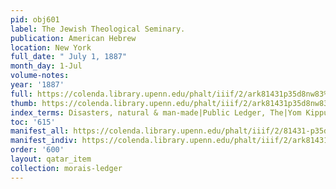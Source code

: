 ```yaml
---
pid: obj601
label: The Jewish Theological Seminary.
publication: American Hebrew
location: New York
full_date: " July 1, 1887"
month_day: 1-Jul
volume-notes:
year: '1887'
full: https://colenda.library.upenn.edu/phalt/iiif/2/ark81431p35d8nw83%2FSHA256E-s6812649--6e1c33a7182c0a682732baf7c6965dcd4fd38ca893f65b8f0ad890ee48911606.jpeg/full/3500,/0/default.jpg
thumb: https://colenda.library.upenn.edu/phalt/iiif/2/ark81431p35d8nw83%2FSHA256E-s6812649--6e1c33a7182c0a682732baf7c6965dcd4fd38ca893f65b8f0ad890ee48911606.jpeg/full/!200,200/0/default.jpg
index_terms: Disasters, natural & man-made|Public Ledger, The|Yom Kippur
toc: '615'
manifest_all: https://colenda.library.upenn.edu/phalt/iiif/2/81431-p35d8nw83/manifest
manifest_indiv: https://colenda.library.upenn.edu/phalt/iiif/2/ark81431p35d8nw83%2FSHA256E-s6812649--6e1c33a7182c0a682732baf7c6965dcd4fd38ca893f65b8f0ad890ee48911606.jpeg
order: '600'
layout: qatar_item
collection: morais-ledger
---
```

